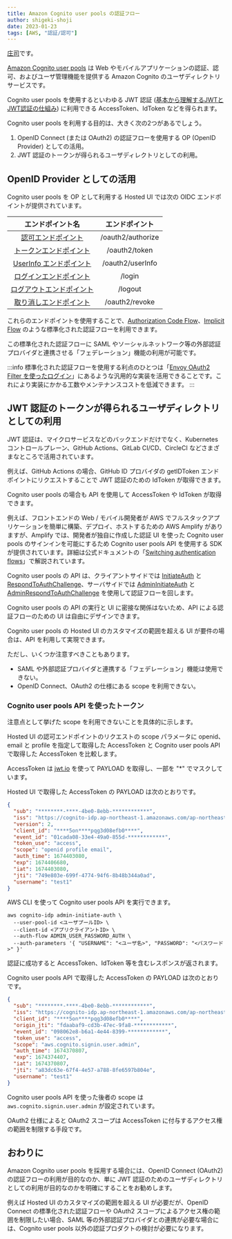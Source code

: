 ```yaml
---
title: Amazon Cognito user pools の認証フロー
author: shigeki-shoji
date: 2023-01-23
tags: [AWS, "認証/認可"]
---
```


[庄司](https://github.com/edward-mamezou)です。

[Amazon Cognito user pools](https://docs.aws.amazon.com/ja_jp/cognito/latest/developerguide/cognito-user-identity-pools.html) は Web やモバイルアプリケーションの認証、認可、およびユーザ管理機能を提供する Amazon Cognito のユーザディレクトリサービスです。

Cognito user pools を使用するといわゆる JWT 認証 ([基本から理解するJWTとJWT認証の仕組み](/blogs/2022/12/08/jwt-auth/)) に利用できる AccessToken、IdToken などを得られます。

Cognito user pools を利用する目的は、大きく次の2つがあるでしょう。

1. OpenID Connect (または OAuth2) の認証フローを使用する OP (OpenID Provider) としての活用。
2. JWT 認証のトークンが得られるユーザディレクトリとしての利用。

## OpenID Provider としての活用

Cognito user pools を OP として利用する Hosted UI では次の OIDC エンドポイントが提供されています。

| エンドポイント名 | エンドポイント |
|:---:|:---:|
| [認可エンドポイント](https://docs.aws.amazon.com/ja_jp/cognito/latest/developerguide/authorization-endpoint.html) | /oauth2/authorize |
| [トークンエンドポイント](https://docs.aws.amazon.com/ja_jp/cognito/latest/developerguide/token-endpoint.html) | /oauth2/token |
| [UserInfo エンドポイント](https://docs.aws.amazon.com/ja_jp/cognito/latest/developerguide/userinfo-endpoint.html) | /oauth2/userInfo |
| [ログインエンドポイント](https://docs.aws.amazon.com/ja_jp/cognito/latest/developerguide/login-endpoint.html) | /login |
| [ログアウトエンドポイント](https://docs.aws.amazon.com/ja_jp/cognito/latest/developerguide/logout-endpoint.html) | /logout |
| [取り消しエンドポイント](https://docs.aws.amazon.com/ja_jp/cognito/latest/developerguide/revocation-endpoint.html) | /oauth2/revoke |

これらのエンドポイントを使用することで、[Authorization Code Flow](https://openid.net/specs/openid-connect-core-1_0.html#CodeFlowSteps)、[Implicit Flow](https://openid.net/specs/openid-connect-core-1_0.html#ImplicitFlowSteps) のような標準化された認証フローを利用できます。

この標準化された認証フローに SAML やソーシャルネットワーク等の外部認証プロバイダと連携させる「フェデレーション」機能の利用が可能です。

:::info
標準化された認証フローを使用する利点のひとつは「[Envoy OAuth2 Filter を使ったログイン](/blogs/2022/10/16/envoy-oauth2/)」にあるような汎用的な実装を活用できることです。これにより実装にかかる工数やメンテナンスコストを低減できます。
:::

## JWT 認証のトークンが得られるユーザディレクトリとしての利用

JWT 認証は、マイクロサービスなどのバックエンドだけでなく、Kubernetes コントロールプレーン、GitHub Actions、GitLab CI/CD、CircleCI などさまざまなところで活用されています。

例えば、GitHub Actions の場合、GitHub ID プロバイダの getIDToken エンドポイントにリクエストすることで JWT 認証のための IdToken が取得できます。

Cognito user pools の場合も API を使用して AccessToken や IdToken が取得できます。

例えば、フロントエンドの Web / モバイル開発者が AWS でフルスタックアプリケーションを簡単に構築、デプロイ、ホストするための AWS Amplify がありますが、Amplify では、開発者が独自に作成した認証 UI を使った Cognito user pools のサインインを可能にするため Cognito user pools API を使用する SDK が提供されています。詳細は公式ドキュメントの「[Switching authentication flows](https://docs.amplify.aws/lib/auth/switch-auth/q/platform/js/)」で解説されています。

Cognito user pools の API は、クライアントサイドでは [InitiateAuth](https://docs.aws.amazon.com/ja_jp/cognito-user-identity-pools/latest/APIReference/API_InitiateAuth.html) と [RespondToAuthChallenge](https://docs.aws.amazon.com/ja_jp/cognito-user-identity-pools/latest/APIReference/API_RespondToAuthChallenge.html)、サーバサイドでは [AdminInitiateAuth](https://docs.aws.amazon.com/ja_jp/cognito-user-identity-pools/latest/APIReference/API_AdminInitiateAuth.html) と [AdminRespondToAuthChallenge](https://docs.aws.amazon.com/ja_jp/cognito-user-identity-pools/latest/APIReference/API_AdminRespondToAuthChallenge.html) を使用して認証フローを回します。

Cognito user pools の API の実行と UI に密接な関係はないため、API による認証フローのための UI は自由にデザインできます。

Cognito user pools の Hosted UI のカスタマイズの範囲を超える UI が要件の場合は、API を利用して実現できます。

ただし、いくつか注意すべきこともあります。

- SAML や外部認証プロバイダと連携する「フェデレーション」機能は使用できない。
- OpenID Connect、OAuth2 の仕様にある scope を利用できない。

### Cognito user pools API を使ったトークン

注意点として挙げた scope を利用できないことを具体的に示します。

Hosted UI の認可エンドポイントのリクエストの scope パラメータに openid、email と profile を指定して取得した AccessToken と Cognito user pools API で取得した AccessToken を比較します。

AccessToken は [jwt.io](https://jwt.io/) を使って PAYLOAD を取得し、一部を "*" でマスクしています。

Hosted UI で取得した AccessToken の PAYLOAD は次のとおりです。

```json
{
  "sub": "********-****-4be0-8ebb-************",
  "iss": "https://cognito-idp.ap-northeast-1.amazonaws.com/ap-northeast-1_*********",
  "version": 2,
  "client_id": "****5on****pqg3d08efb0****",
  "event_id": "01cada08-33e4-49a0-855d-************",
  "token_use": "access",
  "scope": "openid profile email",
  "auth_time": 1674403080,
  "exp": 1674406680,
  "iat": 1674403080,
  "jti": "749e803e-699f-4774-94f6-8b48b344a0ad",
  "username": "test1"
}
```

AWS CLI を使って Cognito user pools API を実行できます。

```shell
aws cognito-idp admin-initiate-auth \
  --user-pool-id <ユーザプールID> \
  --client-id <アプリクライアントID> \
  --auth-flow ADMIN_USER_PASSWORD_AUTH \
  --auth-parameters '{ "USERNAME": "<ユーザ名>", "PASSWORD": "<パスワード>" }'
```

認証に成功すると AccessToken、IdToken 等を含むレスポンスが返されます。

Cognito user pools API で取得した AccessToken の PAYLOAD は次のとおりです。

```json
{
  "sub": "********-****-4be0-8ebb-************",
  "iss": "https://cognito-idp.ap-northeast-1.amazonaws.com/ap-northeast-1_*********",
  "client_id": "****5on****pqg3d08efb0****",
  "origin_jti": "fdaabaf9-cd3b-47ec-9fa8-************",
  "event_id": "098062e8-b6a1-4e44-8399-************",
  "token_use": "access",
  "scope": "aws.cognito.signin.user.admin",
  "auth_time": 1674370807,
  "exp": 1674374407,
  "iat": 1674370807,
  "jti": "a83dc63e-67f4-4e57-a788-8fe6597b804e",
  "username": "test1"
}
```

Cognito user pools API を使った後者の scope は `aws.cognito.signin.user.admin` が設定されています。

OAuth2 仕様によると OAuth2 スコープは AccessToken に付与するアクセス権の範囲を制限する手段です。

## おわりに

Amazon Cognito user pools を採用する場合には、OpenID Connect (OAuth2) の認証フローの利用が目的なのか、単に JWT 認証のためのユーザディレクトリとしての利用が目的なのかを明確にすることをお勧めします。

例えば Hosted UI のカスタマイズの範囲を超える UI が必要だが、OpenID Connect の標準化された認証フローや OAuth2 スコープによるアクセス権の範囲を制限したい場合、SAML 等の外部認証プロバイダとの連携が必要な場合には、Cognito user pools 以外の認証プロダクトの検討が必要になります。
